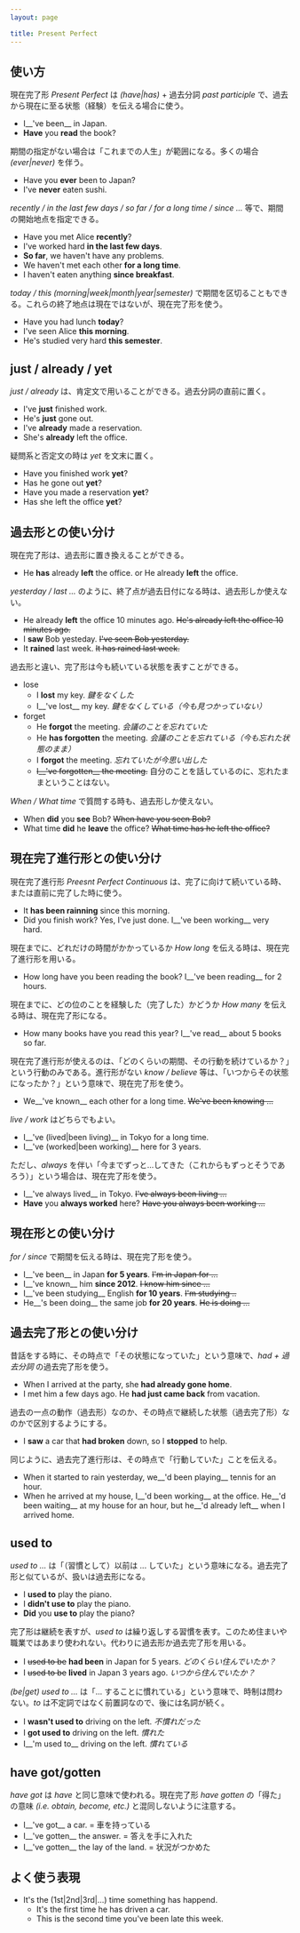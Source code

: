 ```yaml
---
layout: page

title: Present Perfect
---
```


## 使い方

現在完了形 _Present Perfect_ は _(have|has)_ + 過去分詞 _past participle_ で、過去から現在に至る状態（経験）を伝える場合に使う。

* I__'ve been__ in Japan.
* __Have__ you __read__ the book?

期間の指定がない場合は「これまでの人生」が範囲になる。多くの場合 _(ever|never)_ を伴う。

* Have you __ever__ been to Japan?
* I've __never__ eaten sushi.

_recently / in the last few days / so far / for a long time / since ..._ 等で、期間の開始地点を指定できる。

* Have you met Alice __recently__?
* I've worked hard __in the last few days__.
* __So far__, we haven't have any problems.
* We haven't met each other __for a long time__.
* I haven't eaten anything __since breakfast__.

_today / this (morning|week|month|year|semester)_ で期間を区切ることもできる。これらの終了地点は現在ではないが、現在完了形を使う。

* Have you had lunch __today__?
* I've seen Alice __this morning__.
* He's studied very hard __this semester__.

## just / already / yet

_just / already_ は、肯定文で用いることができる。過去分詞の直前に置く。

* I've __just__ finished work.
* He's __just__ gone out.
* I've __already__ made a reservation.
* She's __already__ left the office.

疑問系と否定文の時は _yet_ を文末に置く。

* Have you finished work __yet__?
* Has he gone out __yet__?
* Have you made a reservation __yet__?
* Has she left the office __yet__?

## 過去形との使い分け

現在完了形は、過去形に置き換えることができる。

* He __has__ already __left__ the office. or He already __left__ the office.

_yesterday / last ..._ のように、終了点が過去日付になる時は、過去形しか使えない。

* He already __left__ the office 10 minutes ago. <del>He's already left the office 10 minutes ago.</del>
* I __saw__ Bob yesteday. <del>I've seen Bob yesterday.</del>
* It __rained__ last week. <del>It has rained last week.</del>

過去形と違い、完了形は今も続いている状態を表すことができる。

* lose
  * I __lost__ my key. _鍵をなくした_
  * I__'ve lost__ my key. _鍵をなくしている（今も見つかっていない）_
* forget
  * He __forgot__ the meeting. _会議のことを忘れていた_
  * He __has forgotten__ the meeting. _会議のことを忘れている（今も忘れた状態のまま）_
  * I __forgot__ the meeting. _忘れていたが今思い出した_
  * <del>I__'ve forgotten__ the meeting.</del> 自分のことを話しているのに、忘れたままということはない。

_When / What time_ で質問する時も、過去形しか使えない。

* When __did__ you __see__ Bob? <del>When have you seen Bob?</del>
* What time __did__ he __leave__ the office? <del>What time has he left the office?</del>

## 現在完了進行形との使い分け

現在完了進行形 _Preesnt Perfect Continuous_ は、完了に向けて続いている時、または直前に完了した時に使う。

* It __has been rainning__ since this morning.
* Did you finish work? Yes, I've just done. I__'ve been working__ very hard.

現在までに、どれだけの時間がかかっているか _How long_ を伝える時は、現在完了進行形を用いる。

* How long have you been reading the book? I__'ve been reading__ for 2 hours.

現在までに、どの位のことを経験した（完了した）かどうか _How many_ を伝える時は、現在完了形になる。

* How many books have you read this year? I__'ve read__ about 5 books so far.

現在完了進行形が使えるのは、「どのくらいの期間、その行動を続けているか？」という行動のみである。進行形がない _know / believe_ 等は、「いつからその状態になったか？」という意味で、現在完了形を使う。

* We__'ve known__ each other for a long time. <del>We've been knowing ...</del>

_live / work_ はどちらでもよい。

* I__'ve (lived|been living)__ in Tokyo for a long time.
* I__'ve (worked|been working)__ here for 3 years.

ただし、_always_ を伴い「今までずっと...してきた（これからもずっとそうであろう）」という場合は、現在完了形を使う。

* I__'ve always lived__ in Tokyo. <del>I've always been living ...</del>
* __Have__ you __always worked__ here? <del>Have you always been working ...</del>

## 現在形との使い分け

_for / since_ で期間を伝える時は、現在完了形を使う。

* I__'ve been__ in Japan __for 5 years__. <del>I'm in Japan for ...</del>
* I__'ve known__ him __since 2012__. <del>I know him since ...</del>
* I__'ve been studying__ English __for 10 years__. <del>I'm studying ..</del>
* He__'s been doing__ the same job __for 20 years__. <del>He is doing ...</del>

## 過去完了形との使い分け

昔話をする時に、その時点で「その状態になっていた」という意味で、_had + 過去分詞_ の過去完了形を使う。

* When I arrived at the party, she __had already gone home__.
* I met him a few days ago. He __had just came back__ from vacation.

過去の一点の動作（過去形）なのか、その時点で継続した状態（過去完了形）なのかで区別するようにする。

* I __saw__ a car that __had broken__ down, so I __stopped__ to help.

同じように、過去完了進行形は、その時点で「行動していた」ことを伝える。

* When it started to rain yesterday, we__'d been playing__ tennis for an hour.
* When he arrived at my house, I__'d been working__ at the office. He__'d been waiting__ at my house for an hour, but he__'d already left__ when I arrived home.

## used to

_used to ..._ は「（習慣として）以前は ... していた」という意味になる。過去完了形と似ているが、扱いは過去形になる。

* I __used to__ play the piano.
* I __didn't use to__ play the piano.
* __Did__ you __use to__ play the piano?

完了形は継続を表すが、_used to_ は繰り返しする習慣を表す。このため住まいや職業ではあまり使われない。代わりに過去形か過去完了形を用いる。

* I <del>used to be</del> __had been__ in Japan for 5 years. _どのくらい住んでいたか？_
* I <del>used to be</del> __lived__ in Japan 3 years ago. _いつから住んでいたか？_

_(be|get) used to ..._ は「... することに慣れている」という意味で、時制は問わない。_to_ は不定詞ではなく前置詞なので、後には名詞が続く。

* I __wasn't used to__ driving on the left. _不慣れだった_
* I __got used to__ driving on the left. _慣れた_
* I__'m used to__ driving on the left. _慣れている_

## have got/gotten

_have got_ は _have_ と同じ意味で使われる。現在完了形 _have gotten_ の「得た」の意味 _(i.e. obtain, become, etc.)_ と混同しないように注意する。

* I__'ve got__ a car. = 車を持っている
* I__'ve gotten__ the answer. = 答えを手に入れた
* I__'ve gotten__ the lay of the land. = 状況がつかめた

## よく使う表現

* It's the (1st|2nd|3rd|...) time something has happend.
  * It's the first time he has driven a car.
  * This is the second time you've been late this week.

